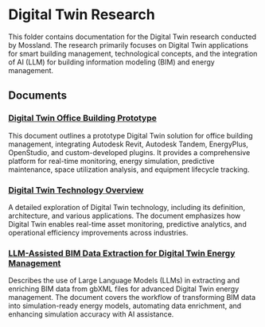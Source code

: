 # Digital Twin Research

This folder contains documentation for the Digital Twin research conducted by Mossland. The research primarily focuses on Digital Twin applications for smart building management, technological concepts, and the integration of AI (LLM) for building information modeling (BIM) and energy management.

## Documents

### [Digital Twin Office Building Prototype](https://github.com/mossland/DigitalTwin/blob/main/Docs/digital-twin-office-building-prototype.md)

This document outlines a prototype Digital Twin solution for office building management, integrating Autodesk Revit, Autodesk Tandem, EnergyPlus, OpenStudio, and custom-developed plugins. It provides a comprehensive platform for real-time monitoring, energy simulation, predictive maintenance, space utilization analysis, and equipment lifecycle tracking.

### [Digital Twin Technology Overview](https://github.com/mossland/DigitalTwin/blob/main/Docs/digital_twin_technology.md)

A detailed exploration of Digital Twin technology, including its definition, architecture, and various applications. The document emphasizes how Digital Twin enables real-time asset monitoring, predictive analytics, and operational efficiency improvements across industries.

### [LLM-Assisted BIM Data Extraction for Digital Twin Energy Management](https://github.com/mossland/DigitalTwin/blob/main/Docs/llm_bim_digital_twin_energy_management.md)

Describes the use of Large Language Models (LLMs) in extracting and enriching BIM data from gbXML files for advanced Digital Twin energy management. The document covers the workflow of transforming BIM data into simulation-ready energy models, automating data enrichment, and enhancing simulation accuracy with AI assistance.
